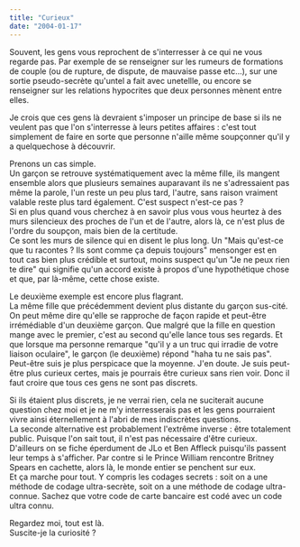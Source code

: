 ```yaml
---
title: "Curieux"
date: "2004-01-17"
---
```


Souvent, les gens vous reprochent de s'interresser à ce qui ne vous regarde pas. Par exemple de se renseigner sur les rumeurs de formations de couple (ou de rupture, de dispute, de mauvaise passe etc...), sur une sortie pseudo-secrète qu'untel a fait avec unetellle, ou encore se renseigner sur les relations hypocrites que deux personnes mènent entre elles.

Je crois que ces gens là devraient s'imposer un principe de base si ils ne veulent pas que l'on s'interresse à leurs petites affaires : c'est tout simplement de faire en sorte que personne n'aille même soupçonner qu'il y a quelquechose à découvrir.

Prenons un cas simple.  
Un garçon se retrouve systématiquement avec la même fille, ils mangent ensemble alors que plusieurs semaines auparavant ils ne s'adressaient pas même la parole, l'un reste un peu plus tard, l'autre, sans raison vraiment valable reste plus tard également. C'est suspect n'est-ce pas ?  
Si en plus quand vous cherchez à en savoir plus vous vous heurtez à des murs silencieux des proches de l'un et de l'autre, alors là, ce n'est plus de l'ordre du soupçon, mais bien de la certitude.  
Ce sont les murs de silence qui en disent le plus long. Un "Mais qu'est-ce que tu racontes ? Ils sont comme ça depuis toujours" mensonger est en tout cas bien plus crédible et surtout, moins suspect qu'un "Je ne peux rien te dire" qui signifie qu'un accord existe à propos d'une hypothétique chose et que, par là-même, cette chose existe.

Le deuxième exemple est encore plus flagrant.  
La même fille que précédemment devient plus distante du garçon sus-cité. On peut même dire qu'elle se rapproche de façon rapide et peut-être irrémédiable d'un deuxième garçon. Que malgré que la fille en question mange avec le premier, c'est au second qu'elle lance tous ses regards. Et que lorsque ma personne remarque "qu'il y a un truc qui irradie de votre liaison oculaire", le garçon (le deuxième) répond "haha tu ne sais pas".  
Peut-être suis je plus perspicace que la moyenne. J'en doute. Je suis peut-être plus curieux certes, mais je pourrais être curieux sans rien voir. Donc il faut croire que tous ces gens ne sont pas discrets.

Si ils étaient plus discrets, je ne verrai rien, cela ne suciterait aucune question chez moi et je ne m'y interresserais pas et les gens pourraient vivre ainsi éternellement à l'abri de mes indiscrètes questions.  
La seconde alternative est probablement l'extrême inverse : être totalement public. Puisque l'on sait tout, il n'est pas nécessaire d'être curieux.  
D'ailleurs on se fiche éperdument de JLo et Ben Affleck puisqu'ils passent leur temps à s'afficher. Par contre si le Prince William rencontre Britney Spears en cachette, alors là, le monde entier se penchent sur eux.  
Et ça marche pour tout. Y compris les codages secrets : soit on a une méthode de codage ultra-secrète, soit on a une méthode de codage ultra-connue. Sachez que votre code de carte bancaire est codé avec un code ultra connu.

Regardez moi, tout est là.  
Suscite-je la curiosité ?
